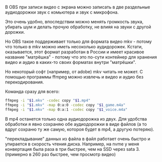 В OBS при записи видео с экрана можно записать в две раздельные аудиодорожки звук с комьютера и звук с микрофона.

Это очень удобно, впоследствии можно менять громкость звука, убирать шум и делать прочую обработку, не влияя на звуки с другой дорожки.

Но OBS такое поддерживает только для формата видео mkv - потому что только в mkv можно иметь несоколько аудидорожек. Кстати, оказывается, этот формат разработан в России и имеет красивое название "матрёшка" - потому что это по-сути контейнер для хранения видео и аудио в каких-то своих форматах внутри "матрёшки".

Но некоторый софт (например, от adobe) mkv читать не может. С помощью программы ffmpeg можно извлечь и видео и аудио без перекодирования.

Команда сразу для всего:

```bash
ffmpeg -i "$1.mkv" -codec copy "$1.mp4"
ffmpeg -i "$1.mkv" -map 0:a:0 -codec copy "$1_game.m4a"
ffmpeg -i "$1.mkv" -map 0:a:1 -codec copy "$1_voice.m4a"
```

В mp4 останется только одна аудиодорожка из двух. Для удобства обработки я явно сохраняю обе аудиодорожки в виде файлов (а то вдруг сохраню ту же самую, котороя будет в mp4, а другую потеряю).

"перекладывание" данных из файла в файл работает очень быстро и упирается в скорость чтения диска. Например, на nvme у меня конвертация была раза в три быстрее, чем на SSD через sata 3. (примерно в 260 раз быстрее, чем просмотр видео)